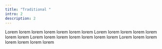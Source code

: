 ```yaml
---
title: "Traditional "
intro: 2
description: 2
---
```


Lorem lorem lorem lorem lorem lorem lorem
Lorem lorem lorem lorem lorem lorem lorem
Lorem lorem lorem lorem lorem lorem lorem
Lorem lorem lorem lorem lorem lorem lorem
